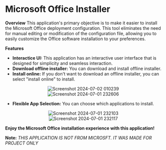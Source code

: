 # Microsoft Office Installer
**Overview**
This application's primary objective is to make it easier to install the Microsoft Office deployment configuration. This tool eliminates the need for manual editing or modification of the configuration file, allowing you to easily customize the Office software installation to your preferences.

**Features**
- **Interactice UI:** This application has an interactive user interface that is designed for simplicity and seamless interaction.
- **Download offline installer:** You can download and install offline installer.
- **Install online:** If you don't want to download an offline installer, you can select "install online" to install.
<div align="center">
  <img src="https://github.com/KhenAlcantara/Microsoft_Office_Installer/assets/59437619/fcd58399-fd91-468b-929d-cb198e6232c1" alt="Screenshot 2024-07-02 010239">
</div>

<div align="center">
  <img src="https://github.com/KhenAlcantara/Microsoft_Office_Installer/assets/59437619/186597fb-ad8f-476e-b039-cc66374f2ad3" alt="Screenshot 2024-07-01 232606">
</div>

- **Flexible App Selection:** You can choose which applications to install.
<div align="center">
  <img src="https://github.com/KhenAlcantara/Microsoft_Office_Installer/assets/59437619/e11cbc5a-4bd8-4ecd-886d-76a177aaf385" alt="Screenshot 2024-07-01 232103">
</div>

<div align="center">
  <img src="https://github.com/KhenAlcantara/Microsoft_Office_Installer/assets/59437619/282313e8-d078-403c-a4e7-6c67ebfcc8d8" alt="Screenshot 2024-07-01 232117">
</div>

**Enjoy the Microsoft Office installation experience with this application!** 

**Note:** *THIS APPLICATION IS NOT FROM MICROSFT. IT WAS MADE FOR PROJECT ONLY*
